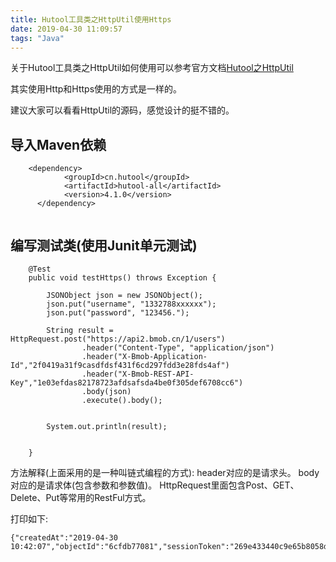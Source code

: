 ```yaml
---
title: Hutool工具类之HttpUtil使用Https
date: 2019-04-30 11:09:57
tags: "Java"
---
```


关于Hutool工具类之HttpUtil如何使用可以参考官方文档[Hutool之HttpUtil](https://www.hutool.cn/docs/#/http/Http%E5%AE%A2%E6%88%B7%E7%AB%AF%E5%B7%A5%E5%85%B7%E7%B1%BB-HttpUtil)

其实使用Http和Https使用的方式是一样的。

建议大家可以看看HttpUtil的源码，感觉设计的挺不错的。
<!--more-->

## 导入Maven依赖
```
    <dependency>
		    <groupId>cn.hutool</groupId>
		    <artifactId>hutool-all</artifactId>
		    <version>4.1.0</version>
	  </dependency>
	  

```


## 编写测试类(使用Junit单元测试)
```
    @Test
	public void testHttps() throws Exception {
		
		JSONObject json = new JSONObject();
		json.put("username", "1332788xxxxxx");
		json.put("password", "123456.");
		
		String result = HttpRequest.post("https://api2.bmob.cn/1/users")
				.header("Content-Type", "application/json")
				.header("X-Bmob-Application-Id","2f0419a31f9casdfdsf431f6cd297fdd3e28fds4af")
				.header("X-Bmob-REST-API-Key","1e03efdas82178723afdsafsda4be0f305def6708cc6")
			    .body(json)
			    .execute().body();
		
		
        System.out.println(result);
				
				
	}

```
方法解释(上面采用的是一种叫链式编程的方式):
header对应的是请求头。
body对应的是请求体(包含参数和参数值)。
HttpRequest里面包含Post、GET、Delete、Put等常用的RestFul方式。


打印如下:
```
{"createdAt":"2019-04-30 10:42:07","objectId":"6cfdb77081","sessionToken":"269e433440c9e65b8058d016df703ccb"}

```